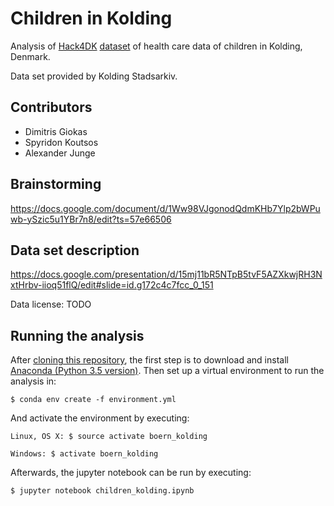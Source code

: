 # Children in Kolding

Analysis of [Hack4DK](https://hack4.dk/) [dataset](https://docs.google.com/spreadsheets/d/1hDJItyQqaeRTbo30C1y4fHPzp4Q4tlQHoCCKSJwv2iQ/edit#gid=0)
of health care data of children in Kolding, Denmark.

Data set provided by Kolding Stadsarkiv.


## Contributors

- Dimitris Giokas
- Spyridon Koutsos
- Alexander Junge 

## Brainstorming

https://docs.google.com/document/d/1Ww98VJgonodQdmKHb7Ylp2bWPuwb-ySzic5u1YBr7n8/edit?ts=57e66506

## Data set description

https://docs.google.com/presentation/d/15mj11bR5NTpB5tvF5AZXkwjRH3NxtHrbv-iioq51flQ/edit#slide=id.g172c4c7fcc_0_151

Data license: TODO

## Running the analysis

After [cloning this repository](https://help.github.com/articles/cloning-a-repository/),
the first step is to download and install [Anaconda (Python 3.5 version)](https://www.continuum.io/downloads).
Then set up a virtual environment to run the analysis in:

```
$ conda env create -f environment.yml
```

And activate the environment by executing:

```
Linux, OS X: $ source activate boern_kolding

Windows: $ activate boern_kolding
```

Afterwards, the jupyter notebook can be run by executing:

```
$ jupyter notebook children_kolding.ipynb
```


